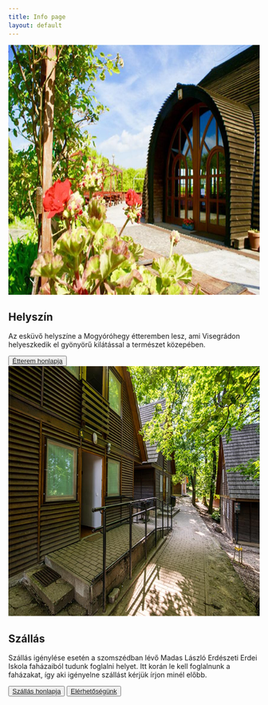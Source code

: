 ```yaml
---
title: Info page
layout: default
---
```


<div class="container col-xxl-8 px-4 py-5">
    <div class="row flex-lg-row-reverse align-items-center g-5 py-5">
      <div class="col-10 col-sm-8 col-lg-6 m-auto">
        <img src="images/etterem_2.jpg" class="d-block mx-lg-auto img-fluid rounded" alt="Bootstrap Themes" width="700" height="500" loading="lazy">
      </div>
      <div class="col-lg-6">
        <h2 class="display-5 fw-bold lh-1 mb-3">Helyszín</h2>
        <p class="lead fs-5 text-justify">Az esküvő helyszíne a Mogyóróhegy étteremben lesz, ami Visegrádon helyeszkedik el gyönyörű kilátással a természet közepében.  </p>
        <div class="d-grid gap-2 d-md-flex justify-content-md-start">
          <button type="button" class="btn btn-primary btn-lg px-4 me-md-2"><a class="text-reset text-decoration-none" href="https://www.mogyorohegy.hu/index.html">Étterem honlapja</a></button>
        </div>
      </div>
    </div>
</div>
<div class="container col-xxl-8 px-4 py-5">
    <div class="row flex-lg-row align-items-center g-5 py-5">
      <div class="col-10 col-sm-8 col-lg-6 m-auto">
        <img src="images/erdei_iskola.jpg" class="d-block mx-lg-auto img-fluid rounded" alt="Bootstrap Themes" width="700" height="500" loading="lazy">
      </div>
      <div class="col-lg-6">
        <h2 class="display-5 fw-bold lh-1 mb-3">Szállás</h2>
        <p class="lead fs-5">Szállás igénylése esetén a szomszédban lévő Madas László Erdészeti Erdei Iskola faházaiból tudunk foglalni helyet. Itt korán le kell foglalnunk a faházakat, így aki igényelne szállást kérjük írjon minél előbb.</p>
        <div class="d-grid gap-2 d-md-flex justify-content-md-start">
          <button type="button" class="btn btn-primary btn-lg px-4 me-md-2"><a class="text-reset text-decoration-none" href="https://parkerdo.hu/turizmus/turistaszallasok/madas-laszlo-erdeszeti-erdei-iskola/">Szállás honlapja</a></button>
        <button type="button" class="btn btn-primary btn-lg px-4 me-md-2" >
          <a href='mailto:nellacsicsi@gmail.com?Subject=Szállás' target="_top" class="text-reset text-decoration-none" >Elérhetőségünk</a>
        </button>
        </div>
      </div>
    </div>
</div>